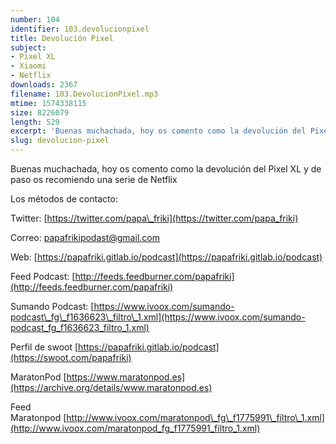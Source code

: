 ```yaml
---
number: 104
identifier: 103.devolucionpixel
title: Devolución Pixel
subject:
- Pixel XL
- Xiaomi
- Netflix
downloads: 2367
filename: 103.DevolucionPixel.mp3
mtime: 1574338115
size: 8226079
length: 529
excerpt: 'Buenas muchachada, hoy os comento como la devolución del Pixel XL y de paso os recomiendo una serie de Netflix  '
slug: devolucion-pixel
---
```

Buenas muchachada, hoy os comento como la devolución del Pixel XL y de paso os recomiendo una serie de Netflix  

Los métodos de contacto:  

Twitter: [https://twitter.com/papa\_friki](https://twitter.com/papa_friki)

Correo: [papafrikipodast@gmail.com](https://archive.org/details/papafrikipodast@gmail.com)

Web: [https://papafriki.gitlab.io/podcast](https://papafriki.gitlab.io/podcast)

Feed Podcast: [http://feeds.feedburner.com/papafriki](http://feeds.feedburner.com/papafriki)

Sumando Podcast: [https://www.ivoox.com/sumando-podcast\_fg\_f1636623\_filtro\_1.xml](https://www.ivoox.com/sumando-podcast_fg_f1636623_filtro_1.xml)

Perfil de swoot [https://papafriki.gitlab.io/podcast](https://swoot.com/papafriki)

MaratonPod [https://www.maratonpod.es](https://archive.org/details/www.maratonpod.es)

Feed Maratonpod [http://www.ivoox.com/maratonpod\_fg\_f1775991\_filtro\_1.xml](http://www.ivoox.com/maratonpod_fg_f1775991_filtro_1.xml)